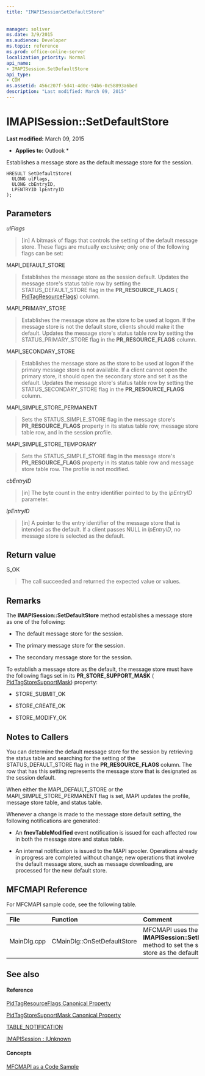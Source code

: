 ```yaml
---
title: "IMAPISessionSetDefaultStore"
 
 
manager: soliver
ms.date: 3/9/2015
ms.audience: Developer
ms.topic: reference
ms.prod: office-online-server
localization_priority: Normal
api_name:
- IMAPISession.SetDefaultStore
api_type:
- COM
ms.assetid: 456c207f-5d41-4d0c-94b6-0c58893a6bed
description: "Last modified: March 09, 2015"
---
```


# IMAPISession::SetDefaultStore

 **Last modified:** March 09, 2015 
  
 * **Applies to:** Outlook * 
  
Establishes a message store as the default message store for the session.
  
```
HRESULT SetDefaultStore(
  ULONG ulFlags,
  ULONG cbEntryID,
  LPENTRYID lpEntryID
);
```

## Parameters

 _ulFlags_
  
> [in] A bitmask of flags that controls the setting of the default message store. These flags are mutually exclusive; only one of the following flags can be set:
    
MAPI_DEFAULT_STORE
  
> Establishes the message store as the session default. Updates the message store's status table row by setting the STATUS_DEFAULT_STORE flag in the **PR_RESOURCE_FLAGS** ( [PidTagResourceFlags](pidtagresourceflags-canonical-property.md)) column.
    
MAPI_PRIMARY_STORE
  
> Establishes the message store as the store to be used at logon. If the message store is not the default store, clients should make it the default. Updates the message store's status table row by setting the STATUS_PRIMARY_STORE flag in the **PR_RESOURCE_FLAGS** column. 
    
MAPI_SECONDARY_STORE
  
> Establishes the message store as the store to be used at logon if the primary message store is not available. If a client cannot open the primary store, it should open the secondary store and set it as the default. Updates the message store's status table row by setting the STATUS_SECONDARY_STORE flag in the **PR_RESOURCE_FLAGS** column. 
    
MAPI_SIMPLE_STORE_PERMANENT
  
> Sets the STATUS_SIMPLE_STORE flag in the message store's **PR_RESOURCE_FLAGS** property in its status table row, message store table row, and in the session profile. 
    
MAPI_SIMPLE_STORE_TEMPORARY
  
> Sets the STATUS_SIMPLE_STORE flag in the message store's **PR_RESOURCE_FLAGS** property in its status table row and message store table row. The profile is not modified. 
    
 _cbEntryID_
  
> [in] The byte count in the entry identifier pointed to by the  _lpEntryID_ parameter. 
    
 _lpEntryID_
  
> [in] A pointer to the entry identifier of the message store that is intended as the default. If a client passes NULL in  _lpEntryID_, no message store is selected as the default.
    
## Return value

S_OK 
  
> The call succeeded and returned the expected value or values.
    
## Remarks

The **IMAPISession::SetDefaultStore** method establishes a message store as one of the following: 
  
- The default message store for the session.
    
- The primary message store for the session.
    
- The secondary message store for the session.
    
To establish a message store as the default, the message store must have the following flags set in its **PR_STORE_SUPPORT_MASK** ( [PidTagStoreSupportMask](pidtagstoresupportmask-canonical-property.md)) property:
  
- STORE_SUBMIT_OK
    
- STORE_CREATE_OK
    
- STORE_MODIFY_OK
    
## Notes to Callers

You can determine the default message store for the session by retrieving the status table and searching for the setting of the STATUS_DEFAULT_STORE flag in the **PR_RESOURCE_FLAGS** column. The row that has this setting represents the message store that is designated as the session default. 
  
When either the MAPI_DEFAULT_STORE or the MAPI_SIMPLE_STORE_PERMANENT flag is set, MAPI updates the profile, message store table, and status table. 
  
Whenever a change is made to the message store default setting, the following notifications are generated:
  
- An **fnevTableModified** event notification is issued for each affected row in both the message store and status table. 
    
- An internal notification is issued to the MAPI spooler. Operations already in progress are completed without change; new operations that involve the default message store, such as message downloading, are processed for the new default store.
    
## MFCMAPI Reference

For MFCMAPI sample code, see the following table.
  
|**File**|**Function**|**Comment**|
|:-----|:-----|:-----|
|MainDlg.cpp  <br/> |CMainDlg::OnSetDefaultStore  <br/> |MFCMAPI uses the **IMAPISession::SetDefaultStore** method to set the selected store as the default store.  <br/> |
   
## See also

#### Reference

[PidTagResourceFlags Canonical Property](pidtagresourceflags-canonical-property.md)
  
[PidTagStoreSupportMask Canonical Property](pidtagstoresupportmask-canonical-property.md)
  
[TABLE_NOTIFICATION](table_notification.md)
  
[IMAPISession : IUnknown](imapisessioniunknown.md)
#### Concepts

[MFCMAPI as a Code Sample](mfcmapi-as-a-code-sample.md)

